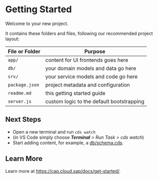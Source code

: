 # Getting Started

Welcome to your new project.

It contains these folders and files, following our recommended project layout:

| File or Folder | Purpose                                   |
| -------------- | ----------------------------------------- |
| `app/`         | content for UI frontends goes here        |
| `db/`          | your domain models and data go here       |
| `srv/`         | your service models and code go here      |
| `package.json` | project metadata and configuration        |
| `readme.md`    | this getting started guide                |
| `server.js`    | custom logic to the default bootstrapping |


## Next Steps

- Open a new terminal and run `cds watch` 
- (in VS Code simply choose _**Terminal** > Run Task > cds watch_)
- Start adding content, for example, a [db/schema.cds](db/schema.cds).


## Learn More

Learn more at https://cap.cloud.sap/docs/get-started/.
